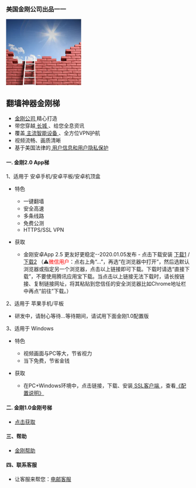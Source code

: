 ### 美国金刚公司出品一一

![image](l-w-s-athird.png)

## 翻墙神器金刚梯
- [ 金刚公司 ](https://github.com/a2zitpro/web/blob/master/a2zitpro.md)精心打造
- 带您穿越[ 长城 ](https://github.com/a2zitpro/web/blob/master/list_abcofvpn.md)、给您全息资讯
- 覆盖[ 主流智能设备 ](https://github.com/a2zitpro/web/blob/master/list_kkproducts&services.md)、全方位VPN护航
- 视频流畅、画质清晰
- 基于美国法律的[ 用户信息和用户隐私保护 ](https://github.com/a2zitpro/web/blob/master/Endusercontract.md)

#### 一. 金刚2.0 App梯
1、适用于 安卓手机/安卓平板/安卓机顶盒

  - 特色
    - 一键翻墙
    - 安全高速 
    - 多条线路 
    - 免费公测 
    - HTTPS/SSL VPN

  - 获取
    - 金刚安卓App 2.5 更友好更稳定--2020.01.05发布 - 点击下载安装 [下载1](https://github.com/a2zitpro/client/releases/download/latest/app-prod-release.apk) / [下载2](https://bitbucket.org/kk64/public/downloads/app-prod-release.apk) （⚠️<font color="red">微信用户</font>：点右上角“...”，再选“在浏览器中打开”，然后选默认浏览器或指定另一个浏览器，点击以上链接即可下载。下载时请选“直接下载”，不要使用腾讯应用宝下载。当点击以上链接无法下载时，请长按链接、复制链接网址，将其粘贴到您信任的安全浏览器比如Chrome地址栏中再点“前往”下载。）


2、适用于 苹果手机/平板

  - 研发中，请耐心等待...等待期间，请试用下面金刚1.0配置版


3、适用于 Windows

  - 特色
    - 视频画面与PC等大，节省视力
    - 当下免费，节省金钱

  - 获取
    - 在PC+Windows环境中，点击链接，下载、安装[ SSL客户端 ](https://github.com/a2zitpro/web/blob/master/win.md)，查看[《配置说明》](https://github.com/a2zitpro/web/blob/master/win.md)

#### 二. 金刚1.0金刚号梯
- [点击获取 ](https://github.com/a2zitpro/web/blob/master/list_kkproducts1.0.md)

#### 三、帮助
- [金刚帮助](https://github.com/a2zitpro/web/blob/master/list_helpkkvpn.md)

#### 四、联系客服
- 让客服来帮您：[电邮客服](mailto:cs@a2zitpro.com)

